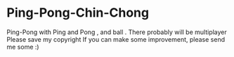 # Ping-Pong-Chin-Chong
Ping-Pong with Ping and Pong , and ball . There probably will be multiplayer
Please save my copyright
If you can make some improvement, please send me some :)

